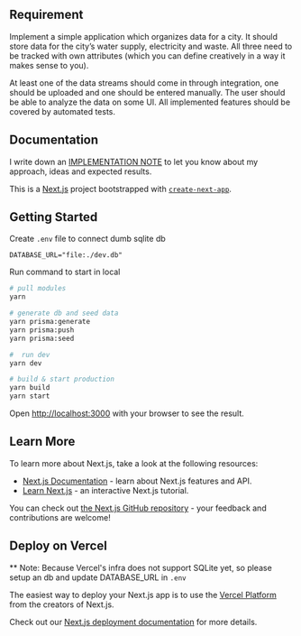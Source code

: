 
## Requirement

  Implement a simple application which organizes data for a city. It should store data for the city’s water supply, electricity and waste. All three need to be tracked with own attributes (which you can define creatively in a way it makes sense to you). 

At least one of the data streams should come in through integration, one should be uploaded and one should be entered manually. The user should be able to analyze the data on some UI. All implemented features should be covered by automated tests.


## Documentation
  I write down an [IMPLEMENTATION NOTE](/documentation/IMPLEMENTATION.md) to let you know about my approach, ideas and expected results.


This is a [Next.js](https://nextjs.org) project bootstrapped with [`create-next-app`](https://nextjs.org/docs/app/api-reference/cli/create-next-app).

## Getting Started



Create `.env` file to connect dumb sqlite db 
```
DATABASE_URL="file:./dev.db"
```

Run command to start in local 
```bash
# pull modules
yarn

# generate db and seed data
yarn prisma:generate
yarn prisma:push
yarn prisma:seed 

#  run dev
yarn dev

# build & start production
yarn build
yarn start
```

Open [http://localhost:3000](http://localhost:3000) with your browser to see the result.


## Learn More

To learn more about Next.js, take a look at the following resources:

- [Next.js Documentation](https://nextjs.org/docs) - learn about Next.js features and API.
- [Learn Next.js](https://nextjs.org/learn) - an interactive Next.js tutorial.

You can check out [the Next.js GitHub repository](https://github.com/vercel/next.js) - your feedback and contributions are welcome!

## Deploy on Vercel

** Note: Because Vercel's infra does not support SQLite yet, so please setup an db and update DATABASE_URL in `.env` 

The easiest way to deploy your Next.js app is to use the [Vercel Platform](https://vercel.com/new?utm_medium=default-template&filter=next.js&utm_source=create-next-app&utm_campaign=create-next-app-readme) from the creators of Next.js.

Check out our [Next.js deployment documentation](https://nextjs.org/docs/app/building-your-application/deploying) for more details.
